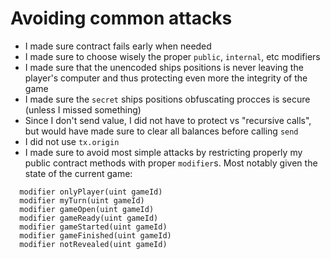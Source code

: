 # Avoiding common attacks

- I made sure contract fails early when needed
- I made sure to choose wisely the proper `public`, `internal`, etc modifiers
- I made sure that the unencoded ships positions is never leaving the player's computer and thus protecting even more the integrity of the game
- I made sure the `secret` ships positions obfuscating procces is secure (unless I missed something)
- Since I don't send value, I did not have to protect vs "recursive calls", but would have made sure to clear all balances before calling `send`
- I did not use `tx.origin`
- I made sure to avoid most simple attacks by restricting properly my public contract methods with proper `modifier`s. Most notably given the state of the current game:

```
  modifier onlyPlayer(uint gameId)
  modifier myTurn(uint gameId)
  modifier gameOpen(uint gameId)
  modifier gameReady(uint gameId)
  modifier gameStarted(uint gameId)
  modifier gameFinished(uint gameId)
  modifier notRevealed(uint gameId)
```

